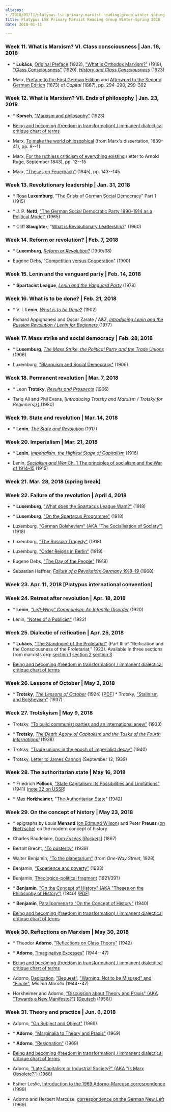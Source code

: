 ```yaml
---
aliases:
- /2018/01/11/platypus-lse-primary-marxist-reading-group-winter-spring-2018
title: Platypus LSE Primary Marxist Reading Group Winter–Spring 2018
date: 2018-01-11

---
```

### Week 11. What is Marxism? VI. Class consciousness | Jan. 16, 2018

* \* **Lukács**, [Original Preface](http://www.marxists.org/archive/lukacs/works/history/preface-1922.htm) (1922), ["What is Orthodox Marxism?"](http://www.marxists.org/archive/lukacs/works/history/orthodox.htm) (1919), ["Class Consciousness"](http://www.marxists.org/archive/lukacs/works/history/lukacs3.htm) (1920), [*History and Class Consciousness*](http://www.amazon.com/History-Class-Consciousness-Georg-Luk%C3%A1cs/dp/0262620200/sr=1-1/qid=1170622606/ref=pd_bbs_sr_1/102-9337918-8790515?ie=UTF8&s=books) (1923)

* Marx, [Preface to the First German Edition](http://www.marxists.org/archive/marx/works/1867-c1/p1.htm%20target=) and [Afterword to the Second German Edition](http://www.marxists.org/archive/marx/works/1867-c1/p3.htm) (1873) of *Capital* (1867), pp. 294–298, 299–302


### Week 12. What is Marxism? VII. Ends of philosophy | Jan. 23, 2018


* \* **Korsch**, ["Marxism and philosophy"](/file/readings/korsch_marxismandphilosophy.pdf) (1923)

* [Being and becoming (freedom in transformation) / immanent dialectical critique chart of terms](https://platypus1917.org/wp-content/uploads/cutrone_beingbecomingimmanentcritique102217.pdf)

* Marx, [To make the world philosophical](/file/readings/marx_earlyphilosophicalcritique_mereader9-151.pdf) (from Marx's dissertation, 1839–41), pp. 9--11

* Marx, [For the ruthless criticism of everything existing](/file/readings/marx_earlyphilosophicalcritique_mereader9-151.pdf) (letter to Arnold Ruge, September 1843), pp. 12--15

* Marx, ["Theses on Feuerbach"](http://www.marxists.org/archive/marx/works/1845/theses/theses.htm) (1845), pp. 143--145


### Week 13. Revolutionary leadership | Jan. 31, 2018

* \* Rosa **Luxemburg**, "[The Crisis of German Social Democracy](/file/readings/luxemburg_junius.pdf)" Part 1 (1915)

* \* J. P. **Nettl**, ["The German Social Democratic Party 1890–1914 as a Political Model"](/file/readings/nettljp_spd.pdf) (1965)

* \* Cliff **Slaughter**, "[What is Revolutionary Leadership?](http://www.marxists.org/history/etol/writers/slaughter/1960/10/leadership.html)" (1960)

### Week 14. Reform or revolution? | Feb. 7, 2018

* \* **Luxemburg**, *[Reform or Revolution?](http://www.marxists.org/archive/luxemburg/1900/reform-revolution/index.htm)* (1900/08)

* Eugene Debs, ["Competition versus Cooperation"](https://www.marxists.org/archive/debs/works/1900/0929-debs-competitionvcooperation.pdf) (1900)

### Week 15. Lenin and the vanguard party | Feb. 14, 2018

* \* **Spartacist League**, *[Lenin and the Vanguard Party](http://www.bolshevik.org/Pamphlets/LeninVanguard/LVP%200.htm)* (1978)

### Week 16. What is to be done? | Feb. 21, 2018

* \* V. I. **Lenin**, *[What is to be Done?](http://www.marxists.org/archive/lenin/works/1901/witbd/)* (1902)

* Richard Appignanesi and Oscar Zarate / A&Z, [*Introducing Lenin and the Russian Revolution */* Lenin for Beginners* ](http://www.mediafire.com/file/m9h72nf0swd1bac/leninforbeginners1978.pdf)(1977)

### Week 17. Mass strike and social democracy | Feb. 28, 2018

* \* **Luxemburg**, [*The Mass Strike, the Political Party and the Trade Unions*](http://www.marxists.org/archive/luxemburg/1906/mass-strike/index.htm) (1906)

* Luxemburg, ["Blanquism and Social Democracy"](http://www.marxists.org/archive/luxemburg/1906/06/blanquism.html) (1906)

### Week 18. Permanent revolution | Mar. 7, 2018

* \* Leon **Trotsky**, *[Results and Prospects](http://www.marxists.org/archive/trotsky/1931/tpr/rp-index.htm)* (1906)

* Tariq Ali and Phil Evans, [*Introducing Trotsky and Marxism */* Trotsky for Beginners*]{} (1980)

### Week 19. State and revolution | Mar. 14, 2018

* \* **Lenin**, *[The State and Revolution](http://www.marxists.org/archive/lenin/works/1917/staterev/)* (1917)

### Week 20. Imperialism | Mar. 21, 2018

* \* **Lenin**, *[Imperialism, the Highest Stage of Capitalism](http://www.marxists.org/archive/lenin/works/1916/imp-hsc/)* (1916)

* Lenin, [*Socialism and War* Ch. 1 The principles of socialism and the War of 1914–15](http://www.marxists.org/archive/lenin/works/1915/s*w/ch01.htm) (1915)

### Week 21. Mar. 28, 2018 (spring break)

### Week 22. Failure of the revolution | April 4, 2018

* \* **Luxemburg**, ["What does the Spartacus League Want?"](http://www.marxists.org/archive/luxemburg/1918/12/14.htm) (1918)

* \* **Luxemburg**, ["On the Spartacus Programme"](http://www.marxists.org/archive/luxemburg/1918/12/30.htm) (1918)

* Luxemburg, ["German Bolshevism" (AKA "The Socialisation of Society")](http://marxists.org/archive/luxemburg/1918/12/20.htm#n1) (1918)

* Luxemburg, ["The Russian Tragedy"](http://www.marxists.org/archive/luxemburg/1918/09/11.htm) (1918)

* Luxemburg, ["Order Reigns in Berlin"](http://www.marxists.org/archive/luxemburg/1919/01/14.htm) (1919)

* Eugene Debs, ["The Day of the People"](https://www.marxists.org/archive/debs/works/1919/daypeople.htm) (1919)

* Sebastian Haffner, [*Failure of a Revolution: Germany 1918–19* ](/file/readings/haffner_failurerevolutiongermany1918-19.pdf)(1968)

### Week 23. Apr. 11, 2018 [Platypus international convention]

### Week 24. Retreat after revolution | Apr. 18, 2018

* \* **Lenin**, *["Left-Wing" Communism: An Infantile Disorder](http://www.marxists.org/archive/lenin/works/1920/lwc/index.htm)* (1920)

* Lenin, ["Notes of a Publicist"](http://www.marxists.org/archive/lenin/works/1922/feb/x01.htm) (1922)

### Week 25. Dialectic of reification | Apr. 25, 2018

* \* **Lukács**, ["The Standpoint of the Proletariat"](/file/readings/lukacs_standpointproletariat_hccbook.pdf) (Part III of "Reification and the Consciousness of the Proletariat," 1923). Available in three sections from marxists.org: [section 1](http://www.marxists.org/archive/lukacs/works/history/hcc07_1.htm) [section 2](http://www.marxists.org/archive/lukacs/works/history/hcc07_3.htm) [section 3](http://www.marxists.org/archive/lukacs/works/history/hcc07_5.htm)

* [Being and becoming (freedom in transformation) / immanent dialectical critique chart of terms](https://platypus1917.org/wp-content/uploads/cutrone_beingbecomingimmanentcritique102217.pdf)

### Week 26. Lessons of October | May 2, 2018

* \* **Trotsky**, [*The Lessons of October*](http://www.marxists.org/archive/trotsky/1924/lessons/index.htm) (1924) [[PDF](/file/readings/trotskyoctober.pdf)] * Trotsky, ["Stalinism and Bolshevism"](http://www.marxists.org/archive/trotsky/1937/08/stalinism.htm) (1937)

### Week 27. Trotskyism | May 9, 2018

* Trotsky, ["To build communist parties and an international anew"](http://www.marxists.org/archive/trotsky/germany/1933/330715.htm) (1933)

* \* **Trotsky**, *[The Death Agony of Capitalism and the Tasks of the Fourth International](http://www.marxists.org/archive/trotsky/1938/tp/index.htm)* (1938)

* Trotsky, ["Trade unions in the epoch of imperialist decay"](http://www.marxists.org/archive/trotsky/1940/xx/tu.htm) (1940)

* Trotsky, [Letter to James Cannon](http://www.marxists.org/archive/trotsky/idom/dm/01-cannon1.htm) (September 12, 1939)

### Week 28. The authoritarian state | May 16, 2018

* \* Friedrich **Pollock**, ["State Capitalism: Its Possibilities and Limitations"](/file/readings/pollock_statecapitalism.pdf) (1941) ([note 32 on USSR](/file/readings/pollock_statecapitalism.pdf#page=18))

* \* Max **Horkheimer**, "[The Authoritarian State](http://www.mediafire.com/file/zwdzqvwvugridqq/horkheimer_authoritarianstatepress.pdf)" (1942)

### Week 29. On the concept of history | May 23, 2018

* \* epigraphs by Louis **Menand** ([on Edmund Wilson](/file/readings/menandlouis_edmundwilsonfinlandstationintro2003.pdf)) and Peter **Preuss** ([on Nietzsche](/file/readings/preusspeter_nietzschehistoryintro1980.pdf)) on the modern concept of history

* Charles Baudelaire, [from *Fusées* [*Rockets*]](/file/readings/baudelaire_fusees.pdf) (1867)

* Bertolt Brecht, ["To posterity"](/file/readings/brecht_posterity.pdf) (1939)

* Walter Benjamin, ["To the planetarium"](/file/readings/benjaminwalter_totheplanetarium.pdf) (from *One-Way Street*, 1928)

* Benjamin, ["Experience and poverty"](/file/readings/benjamin_experience.pdf) (1933)

* Benjamin, [Theologico-political fragment](/file/readings/benjamin_theologicopolitical.pdf) (1921/39?)

* \* **Benjamin**, ["On the Concept of History" (AKA "Theses on the Philosophy of History")](http://www.sfu.ca/~andrewf/CONCEPT2.html) (1940) [[PDF](/file/readings/benjamin_onconcepthistory.pdf)]

* \* **Benjamin**, [Paralipomena to "On the Concept of History"](/file/readings/benjamin_paralipomena.pdf) (1940)

* [Being and becoming (freedom in transformation) / immanent dialectical critique chart of terms](https://platypus1917.org/wp-content/uploads/cutrone_beingbecomingimmanentcritique102217.pdf)

### Week 30. Reflections on Marxism | May 30, 2018

* \* Theodor **Adorno**, ["Reflections on Class Theory"](/file/readings/adorno_classtheory1942.pdf) (1942)

* \* **Adorno**, ["Imaginative Excesses"](/file/readings/adorno_imaginativeexcesses.pdf) (1944--47)

* [Being and becoming (freedom in transformation) / immanent dialectical critique chart of terms](https://platypus1917.org/wp-content/uploads/cutrone_beingbecomingimmanentcritique102217.pdf)

* Adorno, [Dedication](/file/readings/adorno_minimamoraliabook_dedication.pdf), ["Bequest"](/file/readings/adorno_minimamoraliabook_bequest.pdf), ["Warning: Not to be Misused" and "Finale"](/file/readings/adorno_minimamoraliabook_warningnottobemisusedfinale.pdf), *Minima Moralia* (1944--47)

* Horkheimer and Adorno, ["Discussion about Theory and Praxis" (AKA "Towards a New Manifesto?")](/file/readings/horkheimeradorno_newmanifesto_NLR65_2010press.pdf) [[Deutsch](/file/readings/horkheimeradorno_theorieundpraxis1956.pdf) (1956)]

### Week 31. Theory and practice | Jun. 6, 2018

* Adorno, ["On Subject and Object"](/file/readings/adorno_onsubjectandobject.pdf) (1969)

* \* **Adorno**, ["Marginalia to Theory and Praxis"](/file/readings/adorno_marginaliatheorypraxis.pdf) (1969)

* \* **Adorno**, ["Resignation"](/file/readings/adorno_resignation1969.pdf) (1969)

* [Being and becoming (freedom in transformation) / immanent dialectical critique chart of terms](https://platypus1917.org/wp-content/uploads/cutrone_beingbecomingimmanentcritique102217.pdf)

* Adorno, ["Late Capitalism or Industrial Society?" (AKA "Is Marx Obsolete?")](/file/readings/adorno_latecapitalism.pdf) (1968)

* Esther Leslie, [Introduction to the 1969 Adorno-Marcuse correspondence](/file/readings/leslieesther_adornomarcusenewleft.pdf) (1999)

* Adorno and Herbert Marcuse, [correspondence on the German New Left](/file/readings/adornomarcuse_germannewleft.pdf) (1969)
